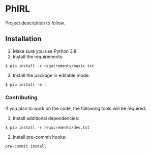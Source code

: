 # PhIRL

Project description to follow.

## Installation
1. Make sure you use Python 3.8.
2. Install the requirements:
```
$ pip install -r requirements/basic.txt
```
3. Install the package in editable mode:
```
$ pip install -e .
```

### Contributing
If you plan to work on the code, the following tools will be required:
1. Install additional dependencies:
```
$ pip install -r requirements/dev.txt
```
2. Install pre-commit hooks:
```
pre-commit install
```

